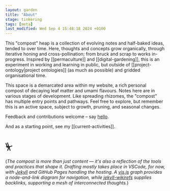 ```yaml
---  
layout: garden
title: "About"
stage: tinkering
tags: [meta]
last_modified: Wed Sep 4 15:48:18 2024 +0100
---
```


This "compost" heap is a collection of evolving notes and half-baked ideas, tended to over time. Here, thoughts and concepts grow organically, through iterative honing and cross-pollination; from bruck and scrap to works in-progress. Inspired by [[permaculture]] and [[digital-gardening]], this is an experiment in working and learning in public, but outside of [[project-ontology|project ontologies]] (as much as possible) and gridded organisational time.

This space is a demarcated area within my website, a rich personal compost of decaying leaf matter and umami flavours. Notes here are in various stages of development. Like spreading rhizomes, the "compost" has multiple entry points and pathways. Feel free to explore, but remember this is an active space, subject to growth, pruning, and seasonal changes. 

Feedback and contributions welcome – say [hello](https://justinpickard.net/hello/).

And as a starting point, see my [[current-activities]].

# ⏧

(_The compost is more than just content — it's also a reflection of the tools and practices that shape it. Drafting mostly takes place in VSCode, for now, with [Jekyll](https://jekyllrb.com/) and GitHub Pages handling the hosting. A [vis.js](https://visjs.org/) graph provides a node-and-link diagram for navigation, while [jekyll-wikirefs](https://github.com/wikibonsai/jekyll-wikirefs) supplies backlinks, supporting a mesh of interconnected thoughts._)